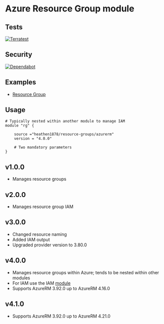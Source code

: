 # Azure Resource Group module

## Tests

[![Terratest](https://github.com/heathen1878/terraform-azurerm-resource-groups/actions/workflows/module_tests.yaml/badge.svg)](https://github.com/heathen1878/terraform-azurerm-resource-groups/actions/workflows/module_tests.yaml)

## Security

[![Dependabot](https://img.shields.io/badge/dependabot-active-brightgreen?style=flat-square&logo=dependabot)](https://github.com/heathen1878/terraform-azurerm-resource-groups/security/dependabot)


## Examples

- [Resource Group](./examples/rg/README.md)

## Usage

```shell
# Typically nested within another module to manage IAM
module "rg" {

    source ="heathen1878/resource-groups/azurerm"
    version = "4.0.0"

    # Two mandatory parameters
}
```

## v1.0.0

- Manages resource groups

## v2.0.0

- Manages resource group IAM

## v3.0.0

- Changed resource naming
- Added IAM output
- Upgraded provider version to 3.80.0

## v4.0.0

- Manages resource groups within Azure; tends to be nested within other modules
- For IAM use the IAM [module](https://github.com/heathen1878/terraform-azurerm-iam)
- Supports AzureRM 3.92.0 up to AzureRM 4.16.0

## v4.1.0

- Supports AzureRM 3.92.0 up to AzureRM 4.21.0

